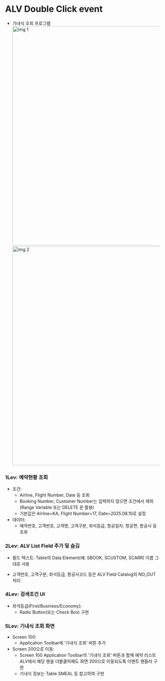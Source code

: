 # ALV Double Click event

- 기내식 조회 프로그램
  <img width="909" height="713" alt="img 1" src="https://github.com/user-attachments/assets/81f0206e-97ce-4fba-b732-f9e64402edd3" />
  <img width="909" height="713" alt="img 2" src="https://github.com/user-attachments/assets/ee78c6f5-9c90-4605-a3ad-d11662252572" />

### 1Lev: 예약현황 조회

- 조건:
  - Airline, Flight Number, Date 등 조회
  - Booking Number, Customer Number는 입력하지 않으면 조건에서 제외 (Range Variable 또는 DELETE 문 활용)
  - 기본값은 Airline=KA, Flight Number=17, Date=2025.08.10로 설정
- 데이터:
  - 예약번호, 고객번호, 고객명, 고객구분, 좌석등급, 항공일자, 항공편, 항공사 등 조회

### 2Lev: ALV List Field 추가 및 숨김

- 필드 텍스트: Table의 Data Element(예: SBOOK, SCUSTOM, SCARR) 이름 그대로 사용

- 고객번호, 고객구분, 좌석등급, 항공사코드 등은 ALV Field Catalog의 NO_OUT 처리

### 4Lev: 검색조건 UI

- 좌석등급(First/Business/Economy):
  - Radio Button(또는 Check Box) 구현

### 5Lev: 기내식 조회 화면

- Screen 100:
  - Application Toolbar에 ‘기내식 조회’ 버튼 추가
- Screen 200으로 이동:
  - Screen 100 Application Toolbar의 '기내식 조회' 버튼과 함께 예약 리스트 ALV에서 해당 행을 더블클릭해도 화면 200으로 이동되도록 이벤트 핸들러 구현
  - 기내식 정보는 Table SMEAL 등 참고하여 구현
